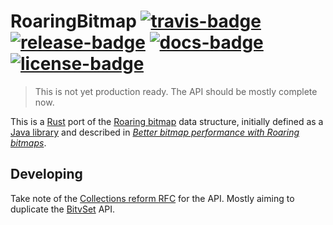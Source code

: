 # RoaringBitmap [![travis-badge][]][travis] [![release-badge][]][cargo] [![docs-badge][]][docs] [![license-badge][]][license]

> This is not yet production ready. The API should be mostly complete now.

This is a [Rust][] port of the [Roaring bitmap][] data structure, initially
defined as a [Java library][roaring-java] and described in [_Better bitmap
performance with Roaring bitmaps_][roaring-paper].

## Developing

Take note of the [Collections reform RFC][collections-rfc] for the API.  Mostly aiming to
duplicate the [BitvSet][] API.

[travis-badge]: https://img.shields.io/travis/Nemo157/roaring-rs.svg?style=flat-square
[travis]: https://travis-ci.org/Nemo157/roaring-rs
[release-badge]: https://img.shields.io/github/release/Nemo157/roaring-rs.svg?style=flat-square
[cargo]: https://crates.io/crates/roaring
[docs-badge]: https://img.shields.io/badge/API-docs-blue.svg?style=flat-square
[docs]: http://nemo157.github.io/roaring-rs/
[license-badge]: https://img.shields.io/badge/license-MIT-lightgray.svg?style=flat-square
[license]: https://github.com/Nemo157/roaring-rs/blob/master/LICENSE
[Rust]: https://rust-lang.org
[Roaring bitmap]: http://roaringbitmap.org
[roaring-java]: https://github.com/lemire/RoaringBitmap
[roaring-paper]: http://arxiv.org/pdf/1402.6407v4
[collections-rfc]: https://github.com/rust-lang/rfcs/pull/235
[BitvSet]: http://doc.rust-lang.org/std/collections/bitv_set/struct.BitvSet.html
